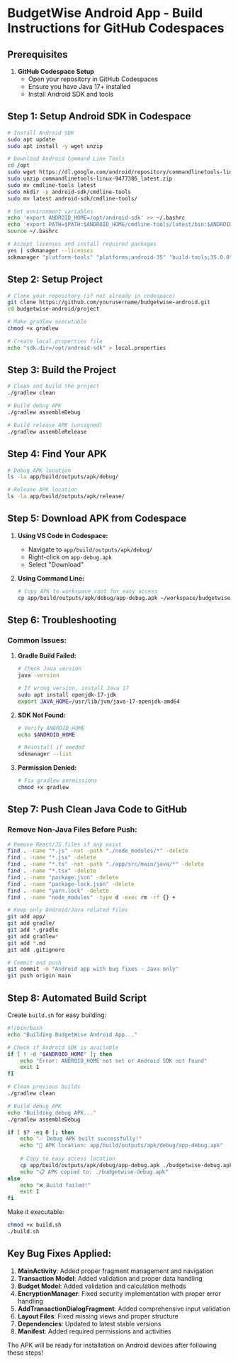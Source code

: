 # BudgetWise Android App - Build Instructions for GitHub Codespaces

## Prerequisites

1. **GitHub Codespace Setup**
   - Open your repository in GitHub Codespaces
   - Ensure you have Java 17+ installed
   - Install Android SDK and tools

## Step 1: Setup Android SDK in Codespace

```bash
# Install Android SDK
sudo apt update
sudo apt install -y wget unzip

# Download Android Command Line Tools
cd /opt
sudo wget https://dl.google.com/android/repository/commandlinetools-linux-9477386_latest.zip
sudo unzip commandlinetools-linux-9477386_latest.zip
sudo mv cmdline-tools latest
sudo mkdir -p android-sdk/cmdline-tools
sudo mv latest android-sdk/cmdline-tools/

# Set environment variables
echo 'export ANDROID_HOME=/opt/android-sdk' >> ~/.bashrc
echo 'export PATH=$PATH:$ANDROID_HOME/cmdline-tools/latest/bin:$ANDROID_HOME/platform-tools' >> ~/.bashrc
source ~/.bashrc

# Accept licenses and install required packages
yes | sdkmanager --licenses
sdkmanager "platform-tools" "platforms;android-35" "build-tools;35.0.0"
```

## Step 2: Setup Project

```bash
# Clone your repository (if not already in codespace)
git clone https://github.com/yourusername/budgetwise-android.git
cd budgetwise-android/project

# Make gradlew executable
chmod +x gradlew

# Create local.properties file
echo "sdk.dir=/opt/android-sdk" > local.properties
```

## Step 3: Build the Project

```bash
# Clean and build the project
./gradlew clean

# Build debug APK
./gradlew assembleDebug

# Build release APK (unsigned)
./gradlew assembleRelease
```

## Step 4: Find Your APK

```bash
# Debug APK location
ls -la app/build/outputs/apk/debug/

# Release APK location  
ls -la app/build/outputs/apk/release/
```

## Step 5: Download APK from Codespace

1. **Using VS Code in Codespace:**
   - Navigate to `app/build/outputs/apk/debug/`
   - Right-click on `app-debug.apk`
   - Select "Download"

2. **Using Command Line:**
   ```bash
   # Copy APK to workspace root for easy access
   cp app/build/outputs/apk/debug/app-debug.apk ~/workspace/budgetwise-debug.apk
   ```

## Step 6: Troubleshooting

### Common Issues:

1. **Gradle Build Failed:**
   ```bash
   # Check Java version
   java -version
   
   # If wrong version, install Java 17
   sudo apt install openjdk-17-jdk
   export JAVA_HOME=/usr/lib/jvm/java-17-openjdk-amd64
   ```

2. **SDK Not Found:**
   ```bash
   # Verify ANDROID_HOME
   echo $ANDROID_HOME
   
   # Reinstall if needed
   sdkmanager --list
   ```

3. **Permission Denied:**
   ```bash
   # Fix gradlew permissions
   chmod +x gradlew
   ```

## Step 7: Push Clean Java Code to GitHub

### Remove Non-Java Files Before Push:

```bash
# Remove React/JS files if any exist
find . -name "*.js" -not -path "./node_modules/*" -delete
find . -name "*.jsx" -delete
find . -name "*.ts" -not -path "./app/src/main/java/*" -delete
find . -name "*.tsx" -delete
find . -name "package.json" -delete
find . -name "package-lock.json" -delete
find . -name "yarn.lock" -delete
find . -name "node_modules" -type d -exec rm -rf {} +

# Keep only Android/Java related files
git add app/
git add gradle/
git add *.gradle
git add gradlew*
git add *.md
git add .gitignore

# Commit and push
git commit -m "Android app with bug fixes - Java only"
git push origin main
```

## Step 8: Automated Build Script

Create `build.sh` for easy building:

```bash
#!/bin/bash
echo "Building BudgetWise Android App..."

# Check if Android SDK is available
if [ ! -d "$ANDROID_HOME" ]; then
    echo "Error: ANDROID_HOME not set or Android SDK not found"
    exit 1
fi

# Clean previous builds
./gradlew clean

# Build debug APK
echo "Building debug APK..."
./gradlew assembleDebug

if [ $? -eq 0 ]; then
    echo "✅ Debug APK built successfully!"
    echo "📱 APK location: app/build/outputs/apk/debug/app-debug.apk"
    
    # Copy to easy access location
    cp app/build/outputs/apk/debug/app-debug.apk ./budgetwise-debug.apk
    echo "📋 APK copied to: ./budgetwise-debug.apk"
else
    echo "❌ Build failed!"
    exit 1
fi
```

Make it executable:
```bash
chmod +x build.sh
./build.sh
```

## Key Bug Fixes Applied:

1. **MainActivity**: Added proper fragment management and navigation
2. **Transaction Model**: Added validation and proper data handling
3. **Budget Model**: Added validation and calculation methods
4. **EncryptionManager**: Fixed security implementation with proper error handling
5. **AddTransactionDialogFragment**: Added comprehensive input validation
6. **Layout Files**: Fixed missing views and proper structure
7. **Dependencies**: Updated to latest stable versions
8. **Manifest**: Added required permissions and activities

The APK will be ready for installation on Android devices after following these steps!